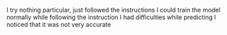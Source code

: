 
I try nothing particular, just followed the instructions
I could train the model normally while following the instruction
I had difficulties while predicting
I noticed that it was not very accurate
